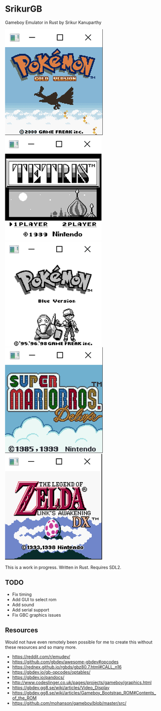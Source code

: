 # SrikurGB
Gameboy Emulator in Rust by Srikur Kanuparthy

![alt text](https://github.com/srikur/GameboyEmulator/blob/master/images/gold.png)
![alt text](https://github.com/srikur/GameboyEmulator/blob/master/images/tetris.png)
![alt text](https://github.com/srikur/GameboyEmulator/blob/master/images/pkmn-blue.png)
![alt text](https://github.com/srikur/GameboyEmulator/blob/master/images/mario.png)
![alt text](https://github.com/srikur/GameboyEmulator/blob/master/images/zelda.png)


This is a work in progress. Written in Rust. Requires SDL2.

## TODO
- Fix timing
- Add GUI to select rom
- Add sound
- Add serial support
- Fix GBC graphics issues

## Resources
Would not have even remotely been possible for me to create this without these resources and so many more.
- https://reddit.com/r/emudev/
- https://github.com/gbdev/awesome-gbdev#opcodes
- https://rednex.github.io/rgbds/gbz80.7.html#CALL_n16
- https://gbdev.io/gb-opcodes/optables/
- https://gbdev.io/pandocs/
- http://www.codeslinger.co.uk/pages/projects/gameboy/graphics.html
- https://gbdev.gg8.se/wiki/articles/Video_Display
- https://gbdev.gg8.se/wiki/articles/Gameboy_Bootstrap_ROM#Contents_of_the_ROM
- https://github.com/mohanson/gameboy/blob/master/src/
